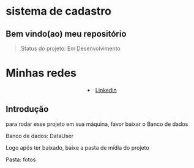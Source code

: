 <h1>sistema de cadastro</h1>

<h2>Bem vindo(ao) meu repositório</h2>

>Status do projeto: Em Desenvolvimento
<div>
  <h1 style="text-align:left;">Minhas redes</h1>
  <li style="text-align:center;"><a href="https://www.linkedin.com/in/habacuque-gosch-de-oliveira-993b45264/">Linkedin</a></li>
</div>

<h2>Introdução</h2>

para rodar esse projeto em sua máquina, favor baixar o Banco de dados


Banco de dados: DataUser

Logo após ter baixado, baixe a pasta de mídia do projeto

Pasta: fotos
